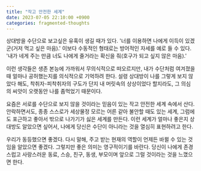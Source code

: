 ```yaml
---
title: "작고 안전한 세계"
date: 2023-07-05 22:10:00 +0900
categories: fragmented-thoughts
---
```


상대방을 수단으로 보고싶은 유혹이 생길 때가 있다. '너를 이용하면 나에게 이득이 있겠군(거저 먹고 싶은 마음).' 이보다 수동적인 형태로는 방어적인 자세를 예로 들 수 있다. '내가 네게 주는 만큼 너도 나에게 줄거라는 확신을 줘(호구가 되고 싶지 않은 마음).'

이런 생각들은 생존 본능에 가까워서 무의식적으로 떠오르지만, 내가 수단처럼 여겨졌을 때 얼마나 공허했는지를 의식적으로 기억하려 한다. 설령 상대방이 나를 그렇게 보지 않았다 해도, 착취자-피착취자의 구도가 단지 내 머릿속의 상상이었다 할지라도, 그 의심의 씨앗이 오랫동안 나를 좀먹었기 때문이다.

요즘은 서로를 수단으로 보지 않을 것이라는 믿음이 있는 작고 안전한 세계 속에서 산다. 안락하면서도, 종종 스스로가 세상물정 모르는 어른 같아 불안할 때도 있는 세계, 그럼에도 포근하고 좋아서 밖으로 나가기가 싫은 세계를 만든다. 이런 세계가 얼마나 좋은지 상대방도 알았으면 싶어서, 나에게 당신은 수단이 아니라는 것을 열심히 표현하려고 한다.

우리가 동등했으면 좋겠다. 다시 말해, 주고 받는 현재의 역할이 언제든 바뀔 수 있는 것임을 알았으면 좋겠다. 그렇지만 좋은 의미는 영구적이기를 바란다. 당신이 나에게 존경스럽고 사랑스러운 동료, 스승, 친구, 동생, 부모이며 앞으로 그럴 것이라는 것을 느꼈으면 한다. 
